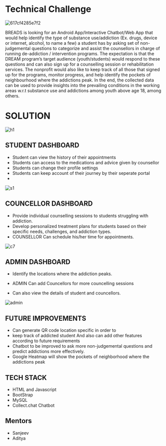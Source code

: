 # Technical Challenge
![617cf4285e7f2](https://github.com/ProgrammingPirates/CTG_Breads_T15/assets/78801686/154f282e-7e19-469f-80f1-1aa227caa393)

BREADS is looking for an Android App/Interactive Chatbot/Web App that would help identify the type of substance use/addiction (Ex. drugs, device or internet, alcohol, to name a few) a student has by asking set of non-judgemental questions to categorize and assist the counsellors in charge of running de-addiction / intervention programs. The expectation is that the DREAM program’s target audience (youth/students) would respond to these questions and can also sign up for a counselling session or rehabilitation services. The nonprofit would also like to keep track of all those that signed up for the programs, monitor progress, and help identify the pockets of neighbourhood where the addictions peak. In the end, the collected data can be used to provide insights into the prevailing 
conditions in the working areas w.r.t substance use and addictions among youth above age 18, among others.

# SOLUTION

![h1](https://github.com/ProgrammingPirates/CTG_Breads_T15/assets/78801686/6c5a0b9c-e1a2-484b-afc7-66ab2f776f3d)


## STUDENT DASHBOARD
- Student can view the history of their appointments
- Students can access to the medications and advice given by counsellor
- Students can change their profile settings
- Students can keep account of their journey by their seperate portal
- 
![s1](https://github.com/ProgrammingPirates/CTG_Breads_T15/assets/78801686/5c61c293-66e4-47d3-ae23-5aa22c2334b6)

## COUNCELLOR DASHBOARD

- Provide individual counselling sessions to students struggling with addiction.
- Develop personalized treatment plans for students based on their specific needs, challenges, and addiction types.
- COUNSELLOR Can schedule his/her time for appointments.

![c7](https://github.com/ProgrammingPirates/CTG_Breads_T15/assets/78801686/b0f74dbc-eebc-4ab5-a89f-f5663b43210d)


## ADMIN DASHBOARD

- Identify the locations where the addiction peaks.
- ADMIN Can add Councellors for more councelling sessions

- Can also view the details of student and councellors.

![admin](https://github.com/ProgrammingPirates/CTG_Breads_T15/assets/78801686/af141464-6616-44fe-a44f-9ca2335c078a)


## FUTURE IMPROVEMENTS
- Can generate QR code location specific in order to
- keep track of addicted student And also can add other features according to future requirements
- Chatbot to be improved to ask more non-judgemental questions and predict addictions more effectively.
- Google Heatmap will show the pockets of neighborhood where the addictions peak


## TECH STACK

- HTML and Javascript
- BootStrap
- MySQL
- Collect.chat Chatbot

## Mentors 

- Sanjeev
- Aditya
